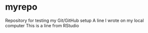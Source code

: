 # myrepo
Repository for testing my Git/GitHub setup
A line I wrote on my local computer
This is a line from RStudio 